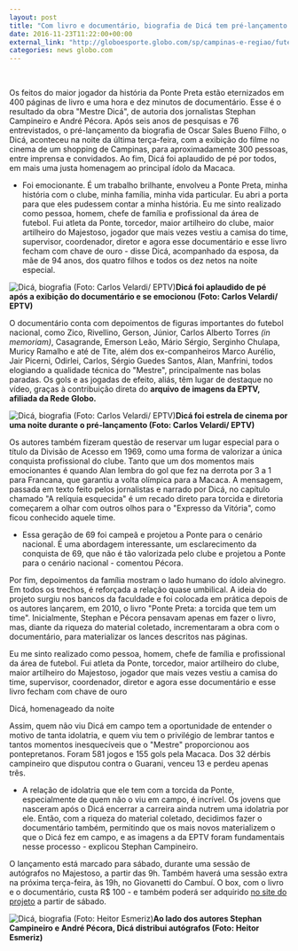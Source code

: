 ```yaml
---
layout: post
title: "Com livro e documentário, biografia de Dicá tem pré-lançamento em cinema"
date: 2016-11-23T11:22:00+00:00
external_link: "http://globoesporte.globo.com/sp/campinas-e-regiao/futebol/times/ponte-preta/noticia/2016/11/com-livro-e-documentario-biografia-de-dica-tem-pre-lancamento-em-cinema.html"
categories: news globo.com
---
```

&nbsp;

Os feitos do maior jogador da história da Ponte Preta estão eternizados em 400 páginas de livro e uma hora e dez minutos de documentário. Esse é o resultado da obra "Mestre Dicá", de autoria dos jornalistas Stephan Campineiro e André Pécora. Após seis anos de pesquisas e 76 entrevistados, o pré-lançamento da biografia de Oscar Sales Bueno Filho, o Dicá, aconteceu na noite da última terça-feira, com a exibição do filme no cinema de um shopping de Campinas, para aproximadamente 300 pessoas, entre imprensa e convidados. Ao fim, Dicá foi aplaudido de pé por todos, em mais uma justa homenagem ao principal ídolo da Macaca.&nbsp;

- Foi emocionante. É um trabalho brilhante, envolveu a Ponte Preta, minha história com o clube, minha família, minha vida particular. Eu abri a porta para que eles pudessem contar a minha história. Eu me sinto realizado como pessoa, homem, chefe de família e profissional da área de futebol. Fui atleta da Ponte, torcedor, maior artilheiro do clube, maior artilheiro do Majestoso, jogador que mais vezes vestiu a camisa do time, supervisor, coordenador, diretor e agora esse documentário e esse livro fecham com chave de ouro - disse Dicá, acompanhado da esposa, da mãe de 94 anos, dos quatro filhos e todos os dez netos na noite especial.&nbsp;

 ![Dicá, biografia (Foto: Carlos Velardi/ EPTV)](http://s2.glbimg.com/ALfv1lpdxoth6z6BQCCmGsqVLDw=/0x27:1054x576/690x360/s.glbimg.com/es/ge/f/original/2016/11/23/dica.jpg "Dicá, biografia (Foto: Carlos Velardi/ EPTV)")**Dicá foi aplaudido de pé após&nbsp;a exibição do documentário e se emocionou (Foto: Carlos Velardi/ EPTV)**

O documentário conta com depoimentos de figuras importantes do futebol nacional, como Zico, Rivellino, Gerson, Júnior, Carlos Alberto Torres _(in memoriam)_, Casagrande, Emerson Leão, Mário Sérgio, Serginho Chulapa, Muricy Ramalho e até de Tite, além dos ex-companheiros Marco Aurélio, Jair Picerni, Odirlei, Carlos, Sérgio Guedes Santos, Alan, Manfrini, todos elogiando a qualidade técnica do "Mestre", principalmente nas bolas paradas. Os gols e as jogadas de efeito, aliás, têm lugar de destaque no vídeo, graças à contribuição direta do **arquivo de imagens da EPTV, afiliada da Rede Globo.&nbsp;**

 ![Dicá, biografia (Foto: Carlos Velardi/ EPTV)](http://s2.glbimg.com/Xj7kZELxJSr5TkGd6URb4MYqsTs=/79x0:673x594/300x300/s.glbimg.com/es/ge/f/original/2016/11/23/dica.3.jpg "Dicá, biografia (Foto: Carlos Velardi/ EPTV)")**Dicá foi estrela de cinema por uma noite&nbsp;durante o pré-lançamento (Foto: Carlos Velardi/ EPTV)**

Os autores também fizeram questão de reservar um lugar especial para o título da Divisão de Acesso em 1969, como uma forma de valorizar a única conquista profissional do clube. Tanto que um dos momentos mais emocionantes é quando Alan lembra do gol que fez na derrota por 3 a 1 para Francana, que garantiu a volta olímpica para a Macaca. A mensagem, passada em texto feito pelos jornalistas e narrado por Dicá, no capítulo chamado "A relíquia esquecida" é um recado direto para torcida e diretoria começarem a olhar com outros olhos para o "Expresso da Vitória", como ficou conhecido aquele time.&nbsp;

- Essa geração de 69 foi campeã e projetou a Ponte para o cenário nacional. É uma abordagem interessante, um esclarecimento da conquista de 69, que não é tão valorizada pelo clube e projetou a Ponte para o cenário nacional - comentou Pécora.&nbsp;

Por fim, depoimentos da família mostram o lado humano do ídolo alvinegro. Em todos os trechos, é reforçada a relação quase umbilical. A ideia do projeto surgiu nos bancos da faculdade e foi colocada em prática depois de os autores lançarem, em 2010, o livro "Ponte Preta: a torcida que tem um time". Inicialmente, Stephan e Pécora pensavam apenas em fazer o livro, mas, diante da riqueza do material coletado, incrementaram a obra com o documentário, para materializar os lances descritos nas páginas.

Eu me sinto realizado como pessoa, homem, chefe de família e profissional da área de futebol. Fui atleta da Ponte, torcedor, maior artilheiro do clube, maior artilheiro do Majestoso, jogador que mais vezes vestiu a camisa do time, supervisor, coordenador, diretor e agora esse documentário e esse livro fecham com chave de ouro&nbsp;&nbsp;

Dicá, homenageado da noite

Assim, quem não viu Dicá em campo tem a oportunidade de entender o motivo de tanta idolatria, e quem viu tem o privilégio de lembrar tantos e tantos momentos inesquecíveis que o "Mestre" proporcionou aos pontepretanos. Foram 581 jogos e 155 gols pela Macaca. Dos 32 dérbis campineiro que disputou contra o Guarani, venceu 13 e perdeu apenas três.&nbsp;

- A relação de idolatria que ele tem com a torcida da Ponte, especialmente de quem não o viu em campo, é incrível. Os jovens que nasceram após o Dicá encerrar a carreira ainda nutrem uma idolatria por ele. Então, com a riqueza do material coletado, decidimos fazer o documentário também, permitindo que os mais novos materializem o que o Dicá fez em campo, e as imagens a da EPTV foram fundamentais nesse processo - explicou Stephan Campineiro.&nbsp;

O lançamento está marcado para sábado, durante uma sessão de autógrafos no Majestoso, a partir das 9h. Também haverá uma sessão extra na próxima terça-feira, às 19h, no Giovanetti do Cambuí. O box, com o livro e o documentário, custa R$ 100 - e também poderá ser adquirido [no site do projeto](http://www.mestredica.com.br/) a partir de sábado.&nbsp;

 ![Dicá, biografia (Foto: Heitor Esmeriz)](http://s2.glbimg.com/CR3rcQqDiG_wk5jbcR_bd-GnRuk=/0x54:1021x587/690x360/s.glbimg.com/es/ge/f/original/2016/11/23/noitedeautografos.jpg "Dicá, biografia (Foto: Heitor Esmeriz)")**Ao lado dos autores Stephan Campineiro e André&nbsp;Pécora, Dicá distribui autógrafos (Foto: Heitor Esmeriz)**

